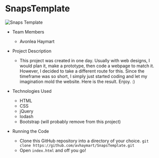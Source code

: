 # SnapsTemplate

![Snaps Template](https://i.ibb.co/d0P5pFv/Screenshot-from-2019-05-21-02-42-40.png)

* Team Members
   * Avonlea Haymart

* Project Description
   * This project was created in one day. Usually with web designs, I would plan it, make a prototype, then code a webpage to match it. However, I decided to take a different route for this. Since the timeframe was so short, I simply just started coding and let my imagination mold the website. Here is the result. Enjoy. :)

* Technologies Used
  * HTML
  * CSS
  * jQuery
  * lodash
  * Bootstrap (will probably remove from this project)
* Running the Code
  * Clone this GitHub repository into a directory of your choice.
  ```git clone https://github.com/avhaymart/SnapsTemplate.git```
  * Open ```index.html``` and off you go!
